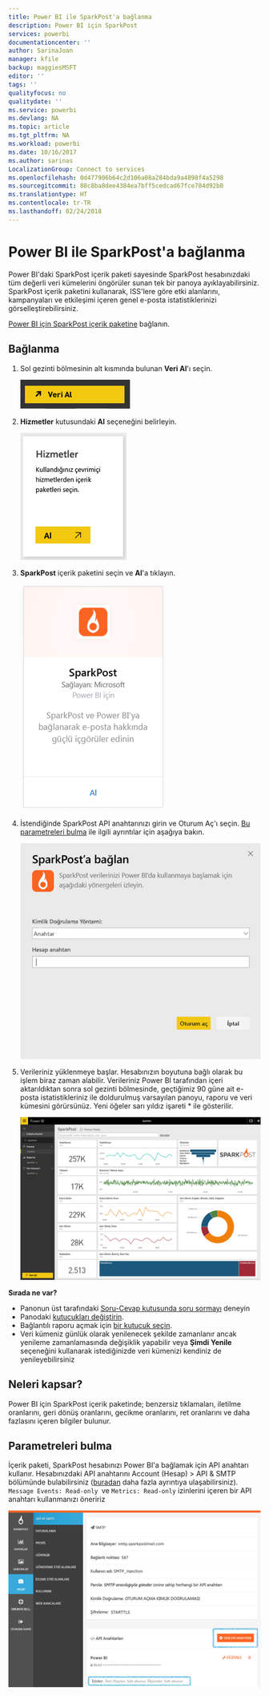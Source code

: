 ```yaml
---
title: Power BI ile SparkPost'a bağlanma
description: Power BI için SparkPost
services: powerbi
documentationcenter: ''
author: SarinaJoan
manager: kfile
backup: maggiesMSFT
editor: ''
tags: ''
qualityfocus: no
qualitydate: ''
ms.service: powerbi
ms.devlang: NA
ms.topic: article
ms.tgt_pltfrm: NA
ms.workload: powerbi
ms.date: 10/16/2017
ms.author: sarinas
LocalizationGroup: Connect to services
ms.openlocfilehash: 0d477906b64c2d106a08a284bda9a4898f4a5298
ms.sourcegitcommit: 88c8ba8dee4384ea7bff5cedcad67fce784d92b0
ms.translationtype: HT
ms.contentlocale: tr-TR
ms.lasthandoff: 02/24/2018
---
```

# <a name="connect-to-sparkpost-with-power-bi"></a>Power BI ile SparkPost'a bağlanma
Power BI'daki SparkPost içerik paketi sayesinde SparkPost hesabınızdaki tüm değerli veri kümelerini öngörüler sunan tek bir panoya ayıklayabilirsiniz. SparkPost içerik paketini kullanarak, ISS'lere göre etki alanlarını, kampanyaları ve etkileşimi içeren genel e-posta istatistiklerinizi görselleştirebilirsiniz.

[Power BI için SparkPost içerik paketine](https://app.powerbi.com/getdata/services/spark-post) bağlanın.

## <a name="how-to-connect"></a>Bağlanma
1. Sol gezinti bölmesinin alt kısmında bulunan **Veri Al**'ı seçin.
   
   ![](media/service-connect-to-sparkpost/getdata.png)
2. **Hizmetler** kutusundaki **Al** seçeneğini belirleyin.
   
   ![](media/service-connect-to-sparkpost/services.png)
3. **SparkPost** içerik paketini seçin ve **Al**'a tıklayın. 
   
   ![](media/service-connect-to-sparkpost/sparkpost.png)
4. İstendiğinde SparkPost API anahtarınızı girin ve Oturum Aç'ı seçin. [Bu parametreleri bulma](#FindingParams) ile ilgili ayrıntılar için aşağıya bakın.
   
   ![](media/service-connect-to-sparkpost/creds.png)
5. Verileriniz yüklenmeye başlar. Hesabınızın boyutuna bağlı olarak bu işlem biraz zaman alabilir. Verileriniz Power BI tarafından içeri aktarıldıktan sonra sol gezinti bölmesinde, geçtiğimiz 90 güne ait e-posta istatistikleriniz ile doldurulmuş varsayılan panoyu, raporu ve veri kümesini görürsünüz. Yeni öğeler sarı yıldız işareti \* ile gösterilir.
   
   ![](media/service-connect-to-sparkpost/dashboard.png)

**Sırada ne var?**

* Panonun üst tarafındaki [Soru-Cevap kutusunda soru sormayı](power-bi-q-and-a.md) deneyin
* Panodaki [kutucukları değiştirin](service-dashboard-edit-tile.md).
* Bağlantılı raporu açmak için [bir kutucuk seçin](service-dashboard-tiles.md).
* Veri kümeniz günlük olarak yenilenecek şekilde zamanlanır ancak yenileme zamanlamasında değişiklik yapabilir veya **Şimdi Yenile** seçeneğini kullanarak istediğinizde veri kümenizi kendiniz de yenileyebilirsiniz

## <a name="whats-included"></a>Neleri kapsar?
Power BI için SparkPost içerik paketinde; benzersiz tıklamaları, iletilme oranlarını, geri dönüş oranlarını, gecikme oranlarını, ret oranlarını ve daha fazlasını içeren bilgiler bulunur.

<a name="FindingParams"></a>

## <a name="finding-parameters"></a>Parametreleri bulma
İçerik paketi, SparkPost hesabınızı Power BI'a bağlamak için API anahtarı kullanır. Hesabınızdaki API anahtarını Account (Hesap) \> API & SMTP bölümünde bulabilirsiniz ([buradan](https://support.sparkpost.com/customer/portal/articles/1933377-create-api-keys) daha fazla ayrıntıya ulaşabilirsiniz). `Message Events: Read-only `ve `Metrics: Read-only` izinlerini içeren bir API anahtarı kullanmanızı öneririz

![](media/service-connect-to-sparkpost/sparkpost1.png)

